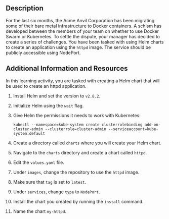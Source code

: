 ## Description

For the last six months, the Acme Anvil Corporation has been migrating some of their bare metal infrastructure to Docker containers. A schism has developed between the members of your team on whether to use Docker Swarm or Kubernetes. To settle the dispute, your manager has decided to create a series of challenges. You have been tasked with using Helm charts to create an application using the  `httpd`  image. The service should be publicly accessible using NodePort.

## Additional Information and Resources

In this learning activity, you are tasked with creating a Helm chart that will be used to create an httpd application.

1.  Install Helm and set the version to  `v2.8.2`.
2.  Initialize Helm using the  `wait`  flag.
3.  Give Helm the permissions it needs to work with Kubernetes:
    
    ```
    kubectl --namespace=kube-system create clusterrolebinding add-on-cluster-admin --clusterrole=cluster-admin --serviceaccount=kube-system:default
    ```
    
4.  Create a directory called  `charts`  where you will create your Helm chart.
5.  Navigate to the  `charts`  directory and create a chart called  `httpd`.
6.  Edit the  `values.yaml`  file.
7.  Under  `images`, change the repository to use the  `httpd`  image.
8.  Make sure that  `tag`  is set to  `latest`.
9.  Under  `services`, change  `type`  to  `NodePort`.
10.  Install the chart you created by running the  `install`  command.
11.  Name the chart  `my-httpd`.

